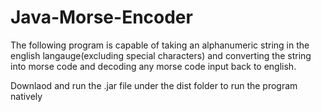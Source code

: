 # Java-Morse-Encoder

The following program is capable of taking an alphanumeric string in the english langauge(excluding special characters) and converting the string into morse code and decoding any morse code input back to english.

Downlaod and run the .jar file under the dist folder to run the program natively
